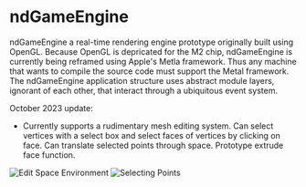 # ndGameEngine

 ndGameEngine a real-time rendering engine prototype originally built using OpenGL. Because OpenGL is depricated for the M2 chip, ndGameEngine is currently being reframed using Apple's  Metla framework. Thus any machine that wants to compile the source code must support the Metal framework. The ndGameEngine application structure uses abstract module layers, ignorant of each other, that interact through a ubiquitous event system.

 October 2023 update:
 - Currently supports a rudimentary mesh editing system. Can select vertices with a select box and select faces of vertices by clicking on face. Can translate selected points through space. Prototype extrude face function.
 
 ![Edit Space Environment](https://github.com/Ben-Rutkowski/ndGameEngine/assets/70175023/f7512520-5b66-4442-b19c-e205ba0d43a1)
 ![Selecting Points](https://github.com/Ben-Rutkowski/ndGameEngine/assets/70175023/b8ca2e05-4adb-4bef-9eda-81efb49098f7)
